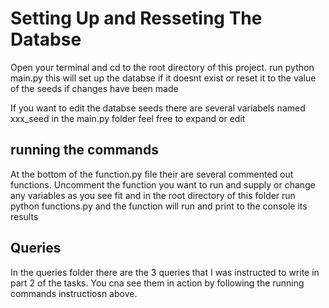 # Setting Up and Resseting The Databse
Open your terminal and cd to the root directory of this project. run python main.py this will set up the databse if it doesnt exist or reset it to the value of the seeds if changes have been made

If you want to edit the databse seeds there are several variabels named xxx_seed in the main.py folder
feel free to expand or edit

## running the commands
At the bottom of the function.py file their are several commented out functions. Uncomment the function you want to run and supply or change any variables as you see fit and in the root directory of this folder run python functions.py and the function will run and print to the console its results

## Queries
In the queries folder there are the 3 queries that I was instructed to write in part 2 of the tasks. You cna see them in action by following the running commands instructiosn above.
